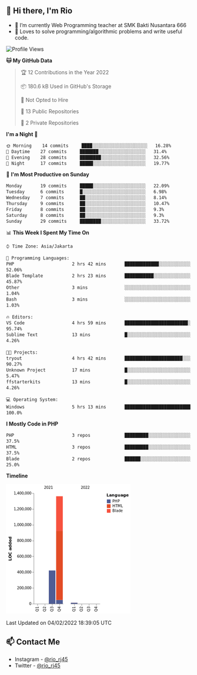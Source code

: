 ## 👋 Hi there, I'm Rio 

-  🔭 I’m currently Web Programming teacher at SMK Bakti Nusantara 666
-  💬 Loves to solve programming/algorithmic problems and write useful code.

<!--START_SECTION:waka-->
![Profile Views](http://img.shields.io/badge/Profile%20Views-36-blue)

**🐱 My GitHub Data** 

> 🏆 12 Contributions in the Year 2022
 > 
> 📦 180.6 kB Used in GitHub's Storage 
 > 
> 🚫 Not Opted to Hire
 > 
> 📜 13 Public Repositories 
 > 
> 🔑 2 Private Repositories  
 > 
**I'm a Night 🦉** 

```text
🌞 Morning    14 commits     ████░░░░░░░░░░░░░░░░░░░░░   16.28% 
🌆 Daytime    27 commits     ███████░░░░░░░░░░░░░░░░░░   31.4% 
🌃 Evening    28 commits     ████████░░░░░░░░░░░░░░░░░   32.56% 
🌙 Night      17 commits     █████░░░░░░░░░░░░░░░░░░░░   19.77%

```
📅 **I'm Most Productive on Sunday** 

```text
Monday       19 commits     █████░░░░░░░░░░░░░░░░░░░░   22.09% 
Tuesday      6 commits      █░░░░░░░░░░░░░░░░░░░░░░░░   6.98% 
Wednesday    7 commits      ██░░░░░░░░░░░░░░░░░░░░░░░   8.14% 
Thursday     9 commits      ██░░░░░░░░░░░░░░░░░░░░░░░   10.47% 
Friday       8 commits      ██░░░░░░░░░░░░░░░░░░░░░░░   9.3% 
Saturday     8 commits      ██░░░░░░░░░░░░░░░░░░░░░░░   9.3% 
Sunday       29 commits     ████████░░░░░░░░░░░░░░░░░   33.72%

```


📊 **This Week I Spent My Time On** 

```text
⌚︎ Time Zone: Asia/Jakarta

💬 Programming Languages: 
PHP                      2 hrs 42 mins       █████████████░░░░░░░░░░░░   52.06% 
Blade Template           2 hrs 23 mins       ███████████░░░░░░░░░░░░░░   45.87% 
Other                    3 mins              ░░░░░░░░░░░░░░░░░░░░░░░░░   1.04% 
Bash                     3 mins              ░░░░░░░░░░░░░░░░░░░░░░░░░   1.03%

🔥 Editors: 
VS Code                  4 hrs 59 mins       ████████████████████████░   95.74% 
Sublime Text             13 mins             █░░░░░░░░░░░░░░░░░░░░░░░░   4.26%

🐱‍💻 Projects: 
tryout                   4 hrs 42 mins       ██████████████████████░░░   90.27% 
Unknown Project          17 mins             █░░░░░░░░░░░░░░░░░░░░░░░░   5.47% 
ffstarterkits            13 mins             █░░░░░░░░░░░░░░░░░░░░░░░░   4.26%

💻 Operating System: 
Windows                  5 hrs 13 mins       █████████████████████████   100.0%

```

**I Mostly Code in PHP** 

```text
PHP                      3 repos             █████████░░░░░░░░░░░░░░░░   37.5% 
HTML                     3 repos             █████████░░░░░░░░░░░░░░░░   37.5% 
Blade                    2 repos             ██████░░░░░░░░░░░░░░░░░░░   25.0%

```


**Timeline**

![Chart not found](https://raw.githubusercontent.com/neushepa/neushepa/main/charts/bar_graph.png) 


 Last Updated on 04/02/2022 18:39:05 UTC
<!--END_SECTION:waka-->

## 📫 Contact Me
- Instagram - [@rio_rj45](https://www.instagram.com/rio_rj45/)
- Twitter - [@rio_rj45](https://twitter.com/rio_rj45)
